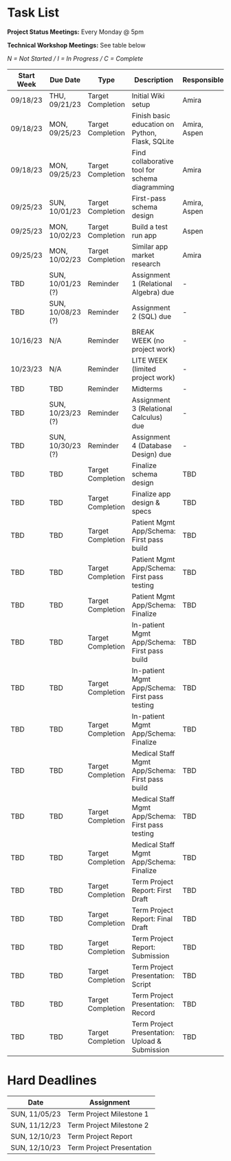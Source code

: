 # Task List

**Project Status Meetings:** Every Monday @ 5pm

**Technical Workshop Meetings:** See table below

*N = Not Started / I = In Progress / C = Complete*

| Start Week | Due Date | Type | Description | Responsible | Status? |
| -------- | -------- | ------- | ------- | ------- | ------- |
| 09/18/23 | THU, 09/21/23 | Target Completion | Initial Wiki setup | Amira | C |
| 09/18/23 | MON, 09/25/23 | Target Completion | Finish basic education on Python, Flask, SQLite | Amira, Aspen | C |
| 09/18/23 | MON, 09/25/23 | Target Completion | Find collaborative tool for schema diagramming | Amira | C |
| 09/25/23 | SUN, 10/01/23 | Target Completion | First-pass schema design | Amira, Aspen | I |
| 09/25/23 | MON, 10/02/23 | Target Completion | Build a test run app | Aspen | I |
| 09/25/23 | MON, 10/02/23 | Target Completion | Similar app market research | Amira | I |
| TBD | SUN, 10/01/23 (?) | Reminder | Assignment 1 (Relational Algebra) due | - | N |
| TBD | SUN, 10/08/23 (?) | Reminder | Assignment 2 (SQL) due | - | N |
| 10/16/23 | N/A | Reminder | BREAK WEEK (no project work) | - | N |
| 10/23/23 | N/A | Reminder | LITE WEEK (limited project work) | - | N |
| TBD | TBD | Reminder | Midterms | -| N |
| TBD | SUN, 10/23/23 (?) | Reminder | Assignment 3 (Relational Calculus) due | - | N |
| TBD | SUN, 10/30/23 (?) | Reminder | Assignment 4 (Database Design) due | - | N |
| TBD | TBD | Target Completion | Finalize schema design | TBD | N |
| TBD | TBD | Target Completion | Finalize app design & specs | TBD | N |
| TBD | TBD | Target Completion | Patient Mgmt App/Schema: First pass build | TBD | N |
| TBD | TBD | Target Completion | Patient Mgmt App/Schema: First pass testing | TBD | N |
| TBD | TBD | Target Completion | Patient Mgmt App/Schema: Finalize | TBD | N |
| TBD | TBD | Target Completion | In-patient Mgmt App/Schema: First pass build | TBD | N |
| TBD | TBD | Target Completion | In-patient Mgmt App/Schema: First pass testing | TBD | N |
| TBD | TBD | Target Completion | In-patient Mgmt App/Schema: Finalize | TBD | N |
| TBD | TBD | Target Completion | Medical Staff Mgmt App/Schema: First pass build | TBD | N |
| TBD | TBD | Target Completion | Medical Staff Mgmt App/Schema: First pass testing | TBD | N |
| TBD | TBD | Target Completion | Medical Staff Mgmt App/Schema: Finalize | TBD | N |
| TBD | TBD | Target Completion | Term Project Report: First Draft | TBD | N |
| TBD | TBD | Target Completion | Term Project Report: Final Draft | TBD | N |
| TBD | TBD | Target Completion | Term Project Report: Submission | TBD | N |
| TBD | TBD | Target Completion | Term Project Presentation: Script | TBD | N |
| TBD | TBD | Target Completion | Term Project Presentation: Record | TBD | N |
| TBD | TBD | Target Completion | Term Project Presentation: Upload & Submission | TBD | N |

# Hard Deadlines

| Date | Assignment |
| -------- | ------- |
| SUN, 11/05/23  | Term Project Milestone 1 |
| SUN, 11/12/23  | Term Project Milestone 2 |
| SUN, 12/10/23  | Term Project Report |
| SUN, 12/10/23  | Term Project Presentation |

